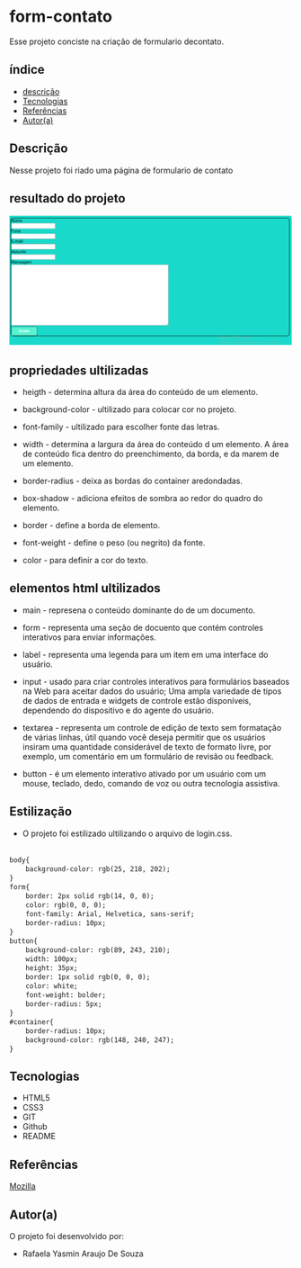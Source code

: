 # form-contato

Esse projeto conciste na criação de formulario decontato.
## índice
* [descrição](#descrição)
* [Tecnologias](#tecnologias)
* [Referências](referências)
* [Autor(a)](#autora)

## Descrição

Nesse projeto foi riado uma página de formulario de contato

## resultado do projeto 

![](img/Captura%20de%20tela%20.png)

## propriedades ultilizadas 

* heigth - determina altura da área do conteúdo de um elemento.

* background-color - ultilizado para colocar cor no projeto.

* font-family -  ultilizado para escolher fonte das letras.

* width -  determina a largura da área do conteúdo d um elemento. A área de conteúdo fica dentro do preenchimento, da borda, e da marem de um elemento.

* border-radius - deixa as bordas do container aredondadas.

* box-shadow - adiciona efeitos de sombra ao redor do quadro do elemento.

* border - define a borda de elemento.

* font-weight - define o peso (ou negrito) da fonte.

* color - para definir a cor do texto.

## elementos html ultilizados

* main - represena o conteúdo dominante do <corpo> de um documento.

* form - representa uma seção de docuento que contém controles interativos para enviar informações.

* label - representa uma legenda para um item em uma interface do usuário.

* input - usado para criar controles interativos para formulários baseados na Web para aceitar dados do usuário; Uma ampla variedade de tipos de dados de entrada e widgets de controle estão disponíveis, dependendo do dispositivo e do agente do usuário.

* textarea - representa um controle de edição de texto sem formatação de várias linhas, útil quando você deseja permitir que os usuários insiram uma quantidade considerável de texto de formato livre, por exemplo, um comentário em um formulário de revisão ou feedback.

* button - é um elemento interativo ativado por um usuário com um mouse, teclado, dedo, comando de voz ou outra tecnologia assistiva.

## Estilização 

* O projeto foi estilizado ultilizando o arquivo de login.css.

```

body{
    background-color: rgb(25, 218, 202);
}
form{
    border: 2px solid rgb(14, 0, 0);
    color: rgb(0, 0, 0);
    font-family: Arial, Helvetica, sans-serif;
    border-radius: 10px;
}
button{
    background-color: rgb(89, 243, 210);
    width: 100px;
    height: 35px;
    border: 1px solid rgb(0, 0, 0);
    color: white;
    font-weight: bolder;
    border-radius: 5px;
}
#container{
    border-radius: 10px;
    background-color: rgb(148, 240, 247);
}
```

## Tecnologias 

* HTML5
* CSS3
* GIT
* Github
* README

## Referências
[Mozilla](https://developer.mozilla.org/en-US/docs/Web/CSS/justify-content)

## Autor(a)
O projeto foi desenvolvido por: 

* Rafaela Yasmin Araujo De Souza
